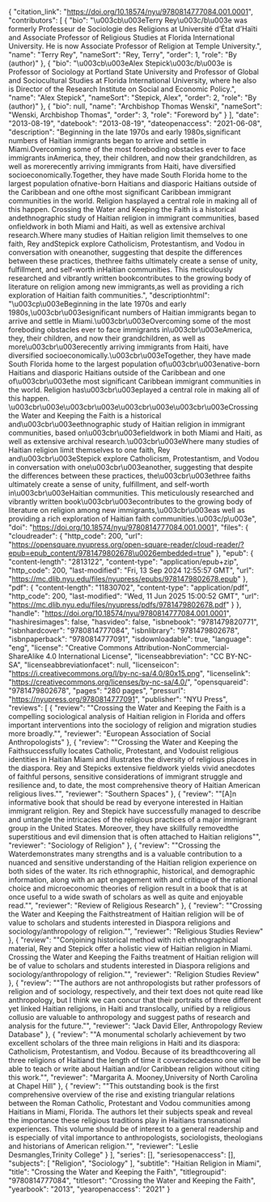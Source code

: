 {
   "citation_link": "https://doi.org/10.18574/nyu/9780814777084.001.0001",
   "contributors": [
     {
       "bio": "\u003cb\u003eTerry Rey\u003c/b\u003e was formerly Professeur de Sociologie des Religions at Université d’État d’Haïti and Associate Professor of Religious Studies at Florida International University. He is now Associate Professor of Religion at Temple University.",
       "name": "Terry Rey",
       "nameSort": "Rey, Terry",
       "order": 1,
       "role": "By (author)"
     },
     {
       "bio": "\u003cb\u003eAlex Stepick\u003c/b\u003e is Professor of Sociology at Portland State University and Professor of Global and Sociocultural Studies at Florida International University, where he also is Director of the Research Institute on Social and Economic Policy.",
       "name": "Alex Stepick",
       "nameSort": "Stepick, Alex",
       "order": 2,
       "role": "By (author)"
     },
     {
       "bio": null,
       "name": "Archbishop Thomas Wenski",
       "nameSort": "Wenski, Archbishop Thomas",
       "order": 3,
       "role": "Foreword by"
     }
   ],
   "date": "2013-08-19",
   "datebook": "2013-08-19",
   "dateopenaccess": "2021-06-08",
   "description": "Beginning in the late 1970s and early 1980s,significant numbers of Haitian immigrants began to arrive and settle in Miami.Overcoming some of the most foreboding obstacles ever to face immigrants inAmerica, they, their children, and now their grandchildren, as well as morerecently arriving immigrants from Haiti, have diversified socioeconomically.Together, they have made South Florida home to the largest population ofnative-born Haitians and diasporic Haitians outside of the Caribbean and one ofthe most significant Caribbean immigrant communities in the world. Religion hasplayed a central role in making all of this happen. Crossing the Water and Keeping the Faith is a historical andethnographic study of Haitian religion in immigrant communities, based onfieldwork in both Miami and Haiti, as well as extensive archival research.Where many studies of Haitian religion limit themselves to one faith, Rey andStepick explore Catholicism, Protestantism, and Vodou in conversation with oneanother, suggesting that despite the differences between these practices, thethree faiths ultimately create a sense of unity, fulfillment, and self-worth inHaitian communities. This meticulously researched and vibrantly written bookcontributes to the growing body of literature on religion among new immigrants,as well as providing a rich exploration of Haitian faith communities.",
   "descriptionhtml": "\u003cp\u003eBeginning in the late 1970s and early 1980s,\u003cbr\u003esignificant numbers of Haitian immigrants began to arrive and settle in Miami.\u003cbr\u003eOvercoming some of the most foreboding obstacles ever to face immigrants in\u003cbr\u003eAmerica, they, their children, and now their grandchildren, as well as more\u003cbr\u003erecently arriving immigrants from Haiti, have diversified socioeconomically.\u003cbr\u003eTogether, they have made South Florida home to the largest population of\u003cbr\u003enative-born Haitians and diasporic Haitians outside of the Caribbean and one of\u003cbr\u003ethe most significant Caribbean immigrant communities in the world. Religion has\u003cbr\u003eplayed a central role in making all of this happen. \u003cbr\u003e\u003cbr\u003e\u003cbr\u003e\u003cbr\u003eCrossing the Water and Keeping the Faith is a historical and\u003cbr\u003eethnographic study of Haitian religion in immigrant communities, based on\u003cbr\u003efieldwork in both Miami and Haiti, as well as extensive archival research.\u003cbr\u003eWhere many studies of Haitian religion limit themselves to one faith, Rey and\u003cbr\u003eStepick explore Catholicism, Protestantism, and Vodou in conversation with one\u003cbr\u003eanother, suggesting that despite the differences between these practices, the\u003cbr\u003ethree faiths ultimately create a sense of unity, fulfillment, and self-worth in\u003cbr\u003eHaitian communities. This meticulously researched and vibrantly written book\u003cbr\u003econtributes to the growing body of literature on religion among new immigrants,\u003cbr\u003eas well as providing a rich exploration of Haitian faith communities.\u003c/p\u003e",
   "doi": "https://doi.org/10.18574/nyu/9780814777084.001.0001",
   "files": {
     "cloudreader": {
       "http_code": 200,
       "url": "https://opensquare.nyupress.org/open-square-reader/cloud-reader/?epub=epub_content/9781479802678\u0026embedded=true"
     },
     "epub": {
       "content-length": "2813122",
       "content-type": "application/epub+zip",
       "http_code": 200,
       "last-modified": "Fri, 13 Sep 2024 12:55:57 GMT",
       "url": "https://mc.dlib.nyu.edu/files/nyupress/epubs/9781479802678.epub"
     },
     "pdf": {
       "content-length": "11830702",
       "content-type": "application/pdf",
       "http_code": 200,
       "last-modified": "Wed, 11 Jun 2025 15:00:52 GMT",
       "url": "https://mc.dlib.nyu.edu/files/nyupress/pdfs/9781479802678.pdf"
     }
   },
   "handle": "https://doi.org/10.18574/nyu/9780814777084.001.0001",
   "hashiresimages": false,
   "hasvideo": false,
   "isbnebook": "9781479820771",
   "isbnhardcover": "9780814777084",
   "isbnlibrary": "9781479802678",
   "isbnpaperback": "9780814777091",
   "isdownloadable": true,
   "language": "eng",
   "license": "Creative Commons Attribution-NonCommercial-ShareAlike 4.0 International License",
   "licenseabbreviation": "CC BY-NC-SA",
   "licenseabbreviationfacet": null,
   "licenseicon": "https://i.creativecommons.org/l/by-nc-sa/4.0/80x15.png",
   "licenselink": "https://creativecommons.org/licenses/by-nc-sa/4.0/",
   "opensquareid": "9781479802678",
   "pages": "280 pages",
   "pressurl": "https://nyupress.org/9780814777091",
   "publisher": "NYU Press",
   "reviews": [
     {
       "review": "\"Crossing the Water and Keeping the Faith is a compelling sociological analysis of Haitian religion in Florida and offers important interventions into the sociology of religion and migration studies more broadly.\"",
       "reviewer": "European Association of Social Anthropologists"
     },
     {
       "review": "\"Crossing the Water and Keeping the Faithsuccessfully locates Catholic, Protestant, and Vodouist religious identities in Haitian Miami and illustrates the diversity of religious places in the diaspora. Rey and Stepicks extensive fieldwork yields vivid anecdotes of faithful persons, sensitive considerations of immigrant struggle and resilience and, to date, the most comprehensive theory of Haitian American religious lives.\"",
       "reviewer": "Southern Spaces"
     },
     {
       "review": "\"[A]n informative book that should be read by everyone interested in  Haitian immigrant religion. Rey and Stepick have successfully managed to  describe and untangle the intricacies of the religious practices of a  major immigrant group in the United States. Moreover, they have  skillfully removedthe superstitious and evil dimension that is often  attached to Haitian religions\"",
       "reviewer": "Sociology of Religion"
     },
     {
       "review": "\"Crossing the Waterdemonstrates many strengths and is a valuable contribution to a nuanced and sensitive understanding of the Haitian religion experience on both sides of the water. Its rich ethnographic, historical, and demographic information, along with an apt engagement with and critique of the rational choice and microeconomic theories of religion result in a book that is at once useful to a wide swath of scholars as well as quite and enjoyable read.\"",
       "reviewer": "Review of Religious Research"
     },
     {
       "review": "\"Crossing the Water and Keeping the Faithstreatment of Haitian religion will be of value to scholars and students interested in Diaspora religions and sociology/anthropology of religion.\"",
       "reviewer": "Religious Studies Review"
     },
     {
       "review": "\"Conjoining historical method with rich ethnographical material, Rey and Stepick offer a holistic view of Haitian religion in Miami. Crossing the Water and Keeping the Faiths treatment of Haitian religion will be of value to scholars and students interested in Diaspora religions and sociology/anthropology of religion.\"",
       "reviewer": "Religion Studies Review"
     },
     {
       "review": "\"The authors are not anthropologists but rather professors of religion and of sociology, respectively, and their text does not quite read like anthropology, but I think we can concur that their portraits of three different yet linked Haitian religions, in Haiti and translocally, unified by a religious collusio are valuable to anthropology and suggest paths of research and analysis for the future.\"",
       "reviewer": "Jack David Eller, Anthropology Review Database"
     },
     {
       "review": "\"A monumental scholarly achievement by two excellent scholars of the three main religions in Haiti and its diaspora: Catholicism, Protestantism, and Vodou. Because of its breadthcovering all three religions of Haitiand the length of time it coversdecadesno one will be able to teach or write about Haitian and/or Caribbean religion without citing this work.\"",
       "reviewer": "Margarita A. Mooney,University of North Carolina at Chapel Hill"
     },
     {
       "review": "\"This outstanding book is the first comprehensive overview of the rise and existing triangular relations between the Roman Catholic, Protestant and Vodou communities among Haitians in Miami, Florida. The authors let their subjects speak and reveal the importance these religious traditions play in Haitians transnational experiences. This volume should be of interest to a general readership and is especially of vital importance to anthropologists, sociologists, theologians and historians of American religion.\"",
       "reviewer": "Leslie Desmangles,Trinity College"
     }
   ],
   "series": [],
   "seriesopenaccess": [],
   "subjects": [
     "Religion",
     "Sociology"
   ],
   "subtitle": "Haitian Religion in Miami",
   "title": "Crossing the Water and Keeping the Faith",
   "titlegroupid": "9780814777084",
   "titlesort": "Crossing the Water and Keeping the Faith",
   "yearbook": "2013",
   "yearopenaccess": "2021"
 }
